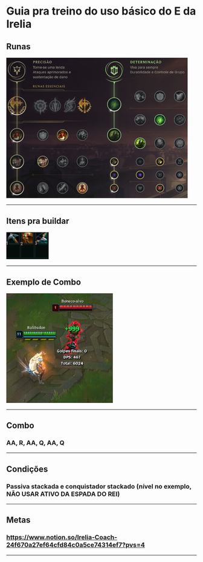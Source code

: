 # Guia pra treino do uso básico do E da Irelia

## Runas

<img src="https://github.com/Nitael-dev/imgs/blob/master/content/irelia_runas.png" width="480" title="Build">

---------------------------------------------

## Itens pra buildar

<img src="https://github.com/Nitael-dev/imgs/blob/master/content/irelia_E/build_irelia_E.png" width="112" title="Build">

---------------------------------------------

## Exemplo de Combo

<img src="https://github.com/Nitael-dev/imgs/blob/master/content/irelia_R/basics/irelia_simple_R.gif" width="282" title="Build">

---------------------------------------------

## Combo

### AA, R, AA, Q, AA, Q

---------------------------------------------

## Condições

### Passiva stackada e conquistador stackado (nível no exemplo, NÃO USAR ATIVO DA ESPADA DO REI)

---------------------------------------------

## Metas

### https://www.notion.so/Irelia-Coach-24f670a27ef64cfd84c0a5ce74314ef7?pvs=4

---------------------------------------------

